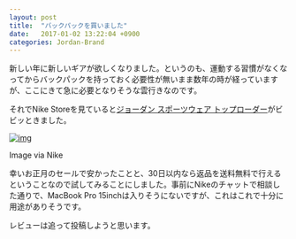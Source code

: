 ```yaml
---
layout: post
title:  "バックパックを買いました"
date:   2017-01-02 13:22:04 +0900
categories: Jordan-Brand
---
```

新しい年に新しいギアが欲しくなりました。というのも、運動する習慣がなくなってからバックパックを持っておく必要性が無いまま数年の時が経っていますが、ここにきて急に必要となりそうな雲行きなのです。

それでNike Storeを見ていると[ジョーダン スポーツウェア トップローダー][BA8054-012]がビビッときました。
<!-- [![img](/assets/BA8054-012.png)][BA8054-012]   -->
[![img](https://watarusuzuki.github.io/MyProfile/other-images/BA8054-012.png)][BA8054-012]  

Image via Nike

幸いお正月のセールで安かったことと、30日以内なら返品を送料無料で行えるということなので試してみることにしました。事前にNikeのチャットで相談した通りで、MacBook Pro 15inchは入りそうにないですが、これはこれで十分に用途がありそうです。  

レビューは追って投稿しようと思います。

[BA8054-012]: http://store.nike.com/jp/ja_jp/pd/%E3%82%B8%E3%83%A7%E3%83%BC%E3%83%80%E3%83%B3-%E3%82%B9%E3%83%9D%E3%83%BC%E3%83%84%E3%82%A6%E3%82%A7%E3%82%A2-%E3%83%88%E3%83%83%E3%83%97%E3%83%AD%E3%83%BC%E3%83%80%E3%83%BC-%E3%83%90%E3%83%83%E3%82%AF%E3%83%91%E3%83%83%E3%82%AF/pid-11071265/pgid-11872758
